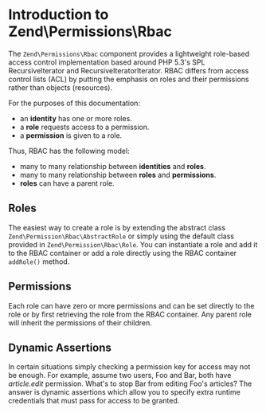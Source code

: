 # Introduction to Zend\\Permissions\\Rbac

The `Zend\Permissions\Rbac` component provides a lightweight role-based access control
implementation based around PHP 5.3's SPL RecursiveIterator and RecursiveIteratorIterator. RBAC
differs from access control lists (ACL) by putting the emphasis on roles and their permissions
rather than objects (resources).

For the purposes of this documentation:

- an **identity** has one or more roles.
- a **role** requests access to a permission.
- a **permission** is given to a role.

Thus, RBAC has the following model:

- many to many relationship between **identities** and **roles**.
- many to many relationship between **roles** and **permissions**.
- **roles** can have a parent role.

## Roles

The easiest way to create a role is by extending the abstract class
`Zend\Permission\Rbac\AbstractRole` or simply using the default class provided in
`Zend\Permission\Rbac\Role`. You can instantiate a role and add it to the RBAC container or add a
role directly using the RBAC container `addRole()` method.

## Permissions

Each role can have zero or more permissions and can be set directly to the role or by first
retrieving the role from the RBAC container. Any parent role will inherit the permissions of their
children.

## Dynamic Assertions

In certain situations simply checking a permission key for access may not be enough. For example,
assume two users, Foo and Bar, both have *article.edit* permission. What's to stop Bar from editing
Foo's articles? The answer is dynamic assertions which allow you to specify extra runtime
credentials that must pass for access to be granted.
